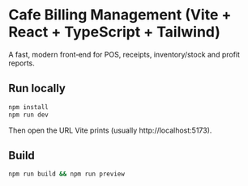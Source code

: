 
# Cafe Billing Management (Vite + React + TypeScript + Tailwind)

A fast, modern front‑end for POS, receipts, inventory/stock and profit reports.

## Run locally
```bash
npm install
npm run dev
```

Then open the URL Vite prints (usually http://localhost:5173).

## Build
```bash
npm run build && npm run preview
```
